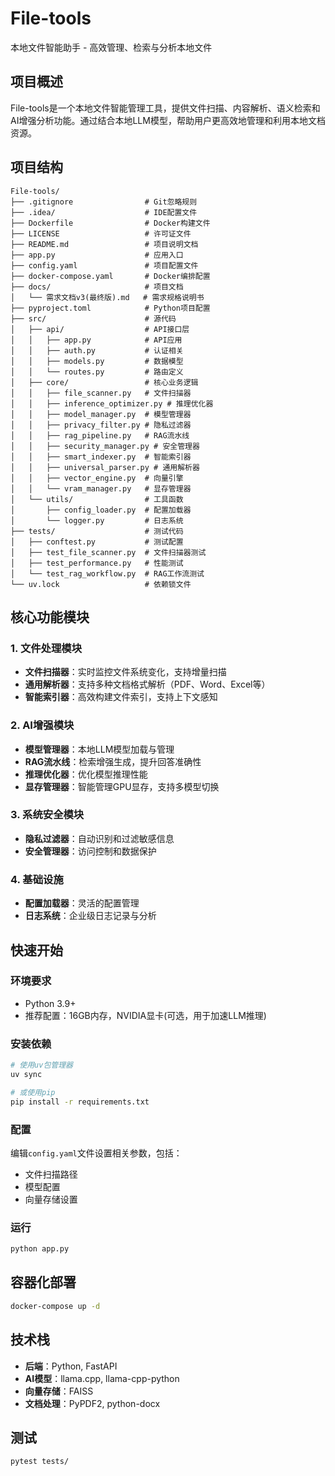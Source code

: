 # File-tools
本地文件智能助手 - 高效管理、检索与分析本地文件

## 项目概述
File-tools是一个本地文件智能管理工具，提供文件扫描、内容解析、语义检索和AI增强分析功能。通过结合本地LLM模型，帮助用户更高效地管理和利用本地文档资源。

## 项目结构
```
File-tools/
├── .gitignore                # Git忽略规则
├── .idea/                    # IDE配置文件
├── Dockerfile                # Docker构建文件
├── LICENSE                   # 许可证文件
├── README.md                 # 项目说明文档
├── app.py                    # 应用入口
├── config.yaml               # 项目配置文件
├── docker-compose.yaml       # Docker编排配置
├── docs/                     # 项目文档
│   └── 需求文档v3(最终版).md   # 需求规格说明书
├── pyproject.toml            # Python项目配置
├── src/                      # 源代码
│   ├── api/                  # API接口层
│   │   ├── app.py            # API应用
│   │   ├── auth.py           # 认证相关
│   │   ├── models.py         # 数据模型
│   │   └── routes.py         # 路由定义
│   ├── core/                 # 核心业务逻辑
│   │   ├── file_scanner.py   # 文件扫描器
│   │   ├── inference_optimizer.py # 推理优化器
│   │   ├── model_manager.py  # 模型管理器
│   │   ├── privacy_filter.py # 隐私过滤器
│   │   ├── rag_pipeline.py   # RAG流水线
│   │   ├── security_manager.py # 安全管理器
│   │   ├── smart_indexer.py  # 智能索引器
│   │   ├── universal_parser.py # 通用解析器
│   │   ├── vector_engine.py  # 向量引擎
│   │   └── vram_manager.py   # 显存管理器
│   └── utils/                # 工具函数
│       ├── config_loader.py  # 配置加载器
│       └── logger.py         # 日志系统
├── tests/                    # 测试代码
│   ├── conftest.py           # 测试配置
│   ├── test_file_scanner.py  # 文件扫描器测试
│   ├── test_performance.py   # 性能测试
│   └── test_rag_workflow.py  # RAG工作流测试
└── uv.lock                   # 依赖锁文件
```

## 核心功能模块

### 1. 文件处理模块
- **文件扫描器**：实时监控文件系统变化，支持增量扫描
- **通用解析器**：支持多种文档格式解析（PDF、Word、Excel等）
- **智能索引器**：高效构建文件索引，支持上下文感知

### 2. AI增强模块
- **模型管理器**：本地LLM模型加载与管理
- **RAG流水线**：检索增强生成，提升回答准确性
- **推理优化器**：优化模型推理性能
- **显存管理器**：智能管理GPU显存，支持多模型切换

### 3. 系统安全模块
- **隐私过滤器**：自动识别和过滤敏感信息
- **安全管理器**：访问控制和数据保护

### 4. 基础设施
- **配置加载器**：灵活的配置管理
- **日志系统**：企业级日志记录与分析

## 快速开始

### 环境要求
- Python 3.9+
- 推荐配置：16GB内存，NVIDIA显卡(可选，用于加速LLM推理)

### 安装依赖
```bash
# 使用uv包管理器
uv sync

# 或使用pip
pip install -r requirements.txt
```

### 配置
编辑`config.yaml`文件设置相关参数，包括：
- 文件扫描路径
- 模型配置
- 向量存储设置

### 运行
```bash
python app.py
```

## 容器化部署
```bash
docker-compose up -d
```

## 技术栈
- **后端**：Python, FastAPI
- **AI模型**：llama.cpp, llama-cpp-python
- **向量存储**：FAISS
- **文档处理**：PyPDF2, python-docx


## 测试
```bash
pytest tests/
```
